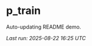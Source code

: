 # p_train

Auto-updating README demo.

<!--START_SECTION:status-->
_Last run: 2025-08-22 16:25 UTC_
<!--END_SECTION:status-->


































































